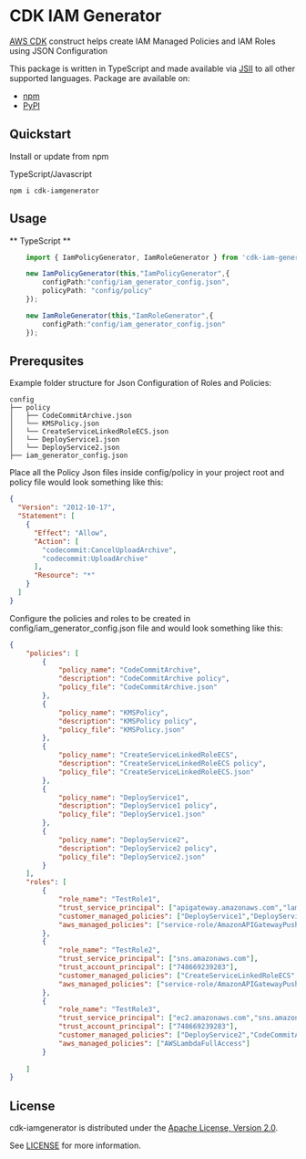 # CDK IAM Generator


[AWS CDK] construct helps create IAM Managed Policies and IAM Roles using JSON Configuration  

This package is written in TypeScript and made available via [JSII] to all other supported languages. Package are available on:

- [npm]
- [PyPI]

## Quickstart

Install or update from npm

TypeScript/Javascript

```console
npm i cdk-iamgenerator

```

## Usage

** TypeScript **

```typescript
    import { IamPolicyGenerator, IamRoleGenerator } from 'cdk-iam-generator';

    new IamPolicyGenerator(this,"IamPolicyGenerator",{
        configPath:"config/iam_generator_config.json",
        policyPath: "config/policy"
    });

    new IamRoleGenerator(this,"IamRoleGenerator",{
        configPath:"config/iam_generator_config.json"
    });
```

## Prerequsites

Example folder structure for Json Configuration of Roles and Policies: 

```
config
├── policy
│   ├── CodeCommitArchive.json
│   └── KMSPolicy.json
│   └── CreateServiceLinkedRoleECS.json
│   └── DeployService1.json
│   └── DeployService2.json
├── iam_generator_config.json

```

Place all the Policy Json files inside config/policy in your project root and policy file would look something like this:

```json
{
  "Version": "2012-10-17",
  "Statement": [
    {
      "Effect": "Allow",
      "Action": [
        "codecommit:CancelUploadArchive",
        "codecommit:UploadArchive"
      ],
      "Resource": "*"
    }
  ]
}
```

Configure the policies and roles to be created in config/iam_generator_config.json file and would look something like this:

```json
{
    "policies": [     
        {
            "policy_name": "CodeCommitArchive",
            "description": "CodeCommitArchive policy",
            "policy_file": "CodeCommitArchive.json"
        },
        {
            "policy_name": "KMSPolicy",
            "description": "KMSPolicy policy",
            "policy_file": "KMSPolicy.json"
        },
        {
            "policy_name": "CreateServiceLinkedRoleECS",
            "description": "CreateServiceLinkedRoleECS policy",
            "policy_file": "CreateServiceLinkedRoleECS.json"
        },
        {
            "policy_name": "DeployService1",
            "description": "DeployService1 policy",
            "policy_file": "DeployService1.json"
        },
        {
            "policy_name": "DeployService2",
            "description": "DeployService2 policy",
            "policy_file": "DeployService2.json"
        }
    ],
    "roles": [
        {
            "role_name": "TestRole1",
            "trust_service_principal": ["apigateway.amazonaws.com","lambda.amazonaws.com"],
            "customer_managed_policies": ["DeployService1","DeployService2","KMSPolicy"],
            "aws_managed_policies": ["service-role/AmazonAPIGatewayPushToCloudWatchLogs"]
        },
        {
            "role_name": "TestRole2",
            "trust_service_principal": ["sns.amazonaws.com"],
            "trust_account_principal": ["748669239283"],
            "customer_managed_policies": ["CreateServiceLinkedRoleECS","CodeCommitArchive","KMSPolicy"],
            "aws_managed_policies": ["service-role/AmazonAPIGatewayPushToCloudWatchLogs"]
        },
        {
            "role_name": "TestRole3",
            "trust_service_principal": ["ec2.amazonaws.com","sns.amazonaws.com"],
            "trust_account_principal": ["748669239283"],
            "customer_managed_policies": ["DeployService2","CodeCommitArchive","KMSPolicy"],
            "aws_managed_policies": ["AWSLambdaFullAccess"]
        }
        
    ]
}
```
 ## License

cdk-iamgenerator is distributed under the [Apache License, Version 2.0](https://www.apache.org/licenses/LICENSE-2.0).

See [LICENSE](./LICENSE) for more information.

[AWS CDK]: https://aws.amazon.com/cdk/
[JSII]: https://github.com/aws/jsii
[npm]: https://www.npmjs.com/package/cdk-iamgenerator
[PyPI]: https://pypi.org/project/cdk-iamgenerator/





